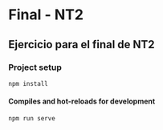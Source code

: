 # Final - NT2

## Ejercicio para el final de NT2

### Project setup
```
npm install
```

#### Compiles and hot-reloads for development
```
npm run serve
```

